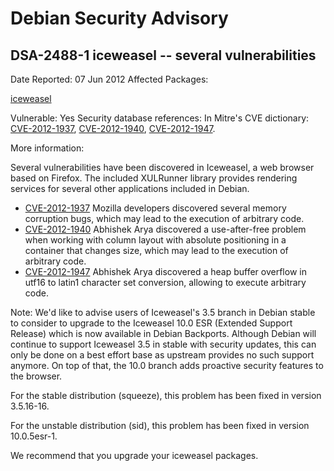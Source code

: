 
Debian Security Advisory
========================


DSA-2488-1 iceweasel -- several vulnerabilities
-----------------------------------------------



Date Reported:
07 Jun 2012
Affected Packages:

[iceweasel](https://packages.debian.org/src:iceweasel)

Vulnerable:
Yes
Security database references:
In Mitre's CVE dictionary: [CVE-2012-1937](https://security-tracker.debian.org/tracker/CVE-2012-1937), [CVE-2012-1940](https://security-tracker.debian.org/tracker/CVE-2012-1940), [CVE-2012-1947](https://security-tracker.debian.org/tracker/CVE-2012-1947).  

More information:

Several vulnerabilities have been discovered in Iceweasel, a web
browser based on Firefox. The included XULRunner library provides
rendering services for several other applications included in Debian.


* [CVE-2012-1937](https://security-tracker.debian.org/tracker/CVE-2012-1937)
Mozilla developers discovered several memory corruption bugs,
 which may lead to the execution of arbitrary code.
* [CVE-2012-1940](https://security-tracker.debian.org/tracker/CVE-2012-1940)
Abhishek Arya discovered a use-after-free problem when working
 with column layout with absolute positioning in a container that
 changes size, which may lead to the execution of arbitrary code.
* [CVE-2012-1947](https://security-tracker.debian.org/tracker/CVE-2012-1947)
Abhishek Arya discovered a heap buffer overflow in utf16 to latin1
 character set conversion, allowing to execute arbitrary code.


Note: We'd like to advise users of Iceweasel's 3.5 branch in Debian
stable to consider to upgrade to the Iceweasel 10.0 ESR (Extended
Support Release) which is now available in Debian Backports.
Although Debian will continue to support Iceweasel 3.5 in stable with
security updates, this can only be done on a best effort base as
upstream provides no such support anymore. On top of that, the 10.0
branch adds proactive security features to the browser.


For the stable distribution (squeeze), this problem has been fixed in
version 3.5.16-16.


For the unstable distribution (sid), this problem has been fixed in
version 10.0.5esr-1.


We recommend that you upgrade your iceweasel packages.





